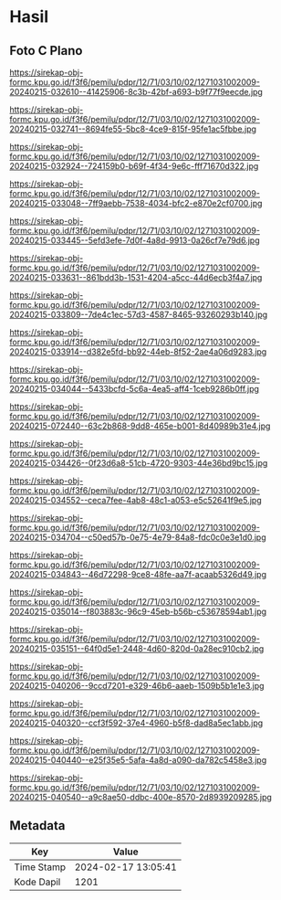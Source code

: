 # Hasil

## Foto C Plano

https://sirekap-obj-formc.kpu.go.id/f3f6/pemilu/pdpr/12/71/03/10/02/1271031002009-20240215-032610--41425906-8c3b-42bf-a693-b9f77f9eecde.jpg

https://sirekap-obj-formc.kpu.go.id/f3f6/pemilu/pdpr/12/71/03/10/02/1271031002009-20240215-032741--8694fe55-5bc8-4ce9-815f-95fe1ac5fbbe.jpg

https://sirekap-obj-formc.kpu.go.id/f3f6/pemilu/pdpr/12/71/03/10/02/1271031002009-20240215-032924--724159b0-b69f-4f34-9e6c-fff71670d322.jpg

https://sirekap-obj-formc.kpu.go.id/f3f6/pemilu/pdpr/12/71/03/10/02/1271031002009-20240215-033048--7ff9aebb-7538-4034-bfc2-e870e2cf0700.jpg

https://sirekap-obj-formc.kpu.go.id/f3f6/pemilu/pdpr/12/71/03/10/02/1271031002009-20240215-033445--5efd3efe-7d0f-4a8d-9913-0a26cf7e79d6.jpg

https://sirekap-obj-formc.kpu.go.id/f3f6/pemilu/pdpr/12/71/03/10/02/1271031002009-20240215-033631--861bdd3b-1531-4204-a5cc-44d6ecb3f4a7.jpg

https://sirekap-obj-formc.kpu.go.id/f3f6/pemilu/pdpr/12/71/03/10/02/1271031002009-20240215-033809--7de4c1ec-57d3-4587-8465-93260293b140.jpg

https://sirekap-obj-formc.kpu.go.id/f3f6/pemilu/pdpr/12/71/03/10/02/1271031002009-20240215-033914--d382e5fd-bb92-44eb-8f52-2ae4a06d9283.jpg

https://sirekap-obj-formc.kpu.go.id/f3f6/pemilu/pdpr/12/71/03/10/02/1271031002009-20240215-034044--5433bcfd-5c6a-4ea5-aff4-1ceb9286b0ff.jpg

https://sirekap-obj-formc.kpu.go.id/f3f6/pemilu/pdpr/12/71/03/10/02/1271031002009-20240215-072440--63c2b868-9dd8-465e-b001-8d40989b31e4.jpg

https://sirekap-obj-formc.kpu.go.id/f3f6/pemilu/pdpr/12/71/03/10/02/1271031002009-20240215-034426--0f23d6a8-51cb-4720-9303-44e36bd9bc15.jpg

https://sirekap-obj-formc.kpu.go.id/f3f6/pemilu/pdpr/12/71/03/10/02/1271031002009-20240215-034552--ceca7fee-4ab8-48c1-a053-e5c52641f9e5.jpg

https://sirekap-obj-formc.kpu.go.id/f3f6/pemilu/pdpr/12/71/03/10/02/1271031002009-20240215-034704--c50ed57b-0e75-4e79-84a8-fdc0c0e3e1d0.jpg

https://sirekap-obj-formc.kpu.go.id/f3f6/pemilu/pdpr/12/71/03/10/02/1271031002009-20240215-034843--46d72298-9ce8-48fe-aa7f-acaab5326d49.jpg

https://sirekap-obj-formc.kpu.go.id/f3f6/pemilu/pdpr/12/71/03/10/02/1271031002009-20240215-035014--f803883c-96c9-45eb-b56b-c53678594ab1.jpg

https://sirekap-obj-formc.kpu.go.id/f3f6/pemilu/pdpr/12/71/03/10/02/1271031002009-20240215-035151--64f0d5e1-2448-4d60-820d-0a28ec910cb2.jpg

https://sirekap-obj-formc.kpu.go.id/f3f6/pemilu/pdpr/12/71/03/10/02/1271031002009-20240215-040206--9ccd7201-e329-46b6-aaeb-1509b5b1e1e3.jpg

https://sirekap-obj-formc.kpu.go.id/f3f6/pemilu/pdpr/12/71/03/10/02/1271031002009-20240215-040320--ccf3f592-37e4-4960-b5f8-dad8a5ec1abb.jpg

https://sirekap-obj-formc.kpu.go.id/f3f6/pemilu/pdpr/12/71/03/10/02/1271031002009-20240215-040440--e25f35e5-5afa-4a8d-a090-da782c5458e3.jpg

https://sirekap-obj-formc.kpu.go.id/f3f6/pemilu/pdpr/12/71/03/10/02/1271031002009-20240215-040540--a9c8ae50-ddbc-400e-8570-2d8939209285.jpg


## Metadata

| Key        | Value               |
| ---------- | ------------------- |
| Time Stamp | 2024-02-17 13:05:41 |
| Kode Dapil | 1201                |



